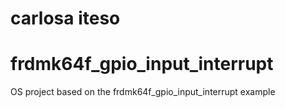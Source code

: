 # carlosa iteso
# frdmk64f_gpio_input_interrupt
 OS project based on the frdmk64f_gpio_input_interrupt example
